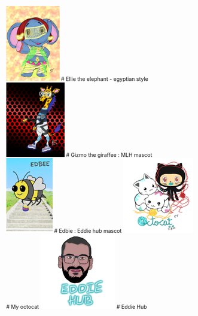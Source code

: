 <img src="./IMG_-g89icn.jpg" height="200px" />
# Ellie the elephant - egyptian style
<img src="./IMG_-li0sc5.jpg" height="200px" />
# Gizmo the giraffee : MLH mascot
<img src="./IMG_715640.jpg" height="200px" />
# Edbie : Eddie hub mascot
<img src="./IMG_mmkfiq.jpg" height="200px" />
# My octocat
<img src="./IMG_t1poqg.jpg" height="200px" />
# Eddie Hub 
